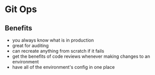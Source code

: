 # Git Ops

## Benefits

- you always know what is in production
- great for auditing
- can recreate anything from scratch if it fails
- get the benefits of code reviews whenever making changes to an environment
- have all of the environment's config in one place
